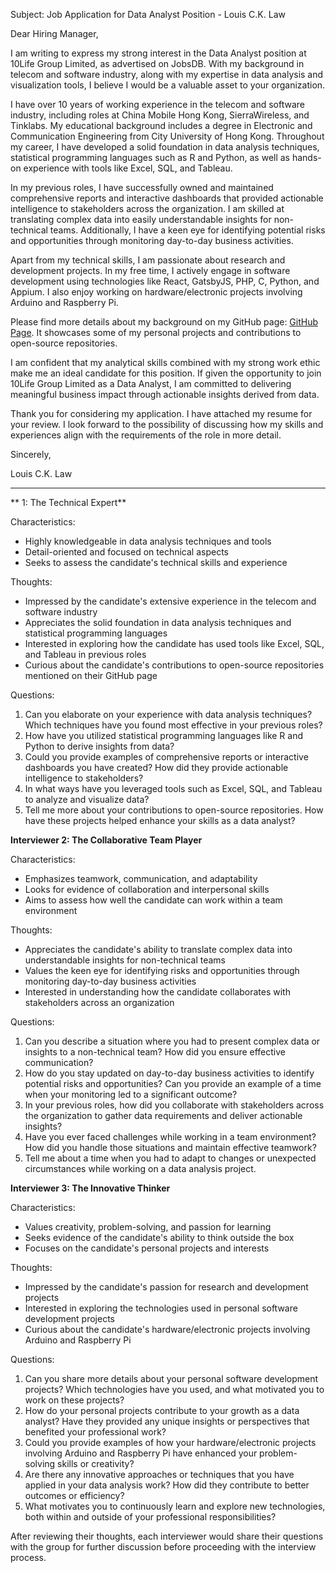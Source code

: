 Subject: Job Application for Data Analyst Position - Louis C.K. Law

Dear Hiring Manager,

I am writing to express my strong interest in the Data Analyst position at 10Life Group Limited, as advertised on JobsDB. With my background in telecom and software industry, along with my expertise in data analysis and visualization tools, I believe I would be a valuable asset to your organization.

I have over 10 years of working experience in the telecom and software industry, including roles at China Mobile Hong Kong, SierraWireless, and Tinklabs. My educational background includes a degree in Electronic and Communication Engineering from City University of Hong Kong. Throughout my career, I have developed a solid foundation in data analysis techniques, statistical programming languages such as R and Python, as well as hands-on experience with tools like Excel, SQL, and Tableau.

In my previous roles, I have successfully owned and maintained comprehensive reports and interactive dashboards that provided actionable intelligence to stakeholders across the organization. I am skilled at translating complex data into easily understandable insights for non-technical teams. Additionally, I have a keen eye for identifying potential risks and opportunities through monitoring day-to-day business activities.

Apart from my technical skills, I am passionate about research and development projects. In my free time, I actively engage in software development using technologies like React, GatsbyJS, PHP, C, Python, and Appium. I also enjoy working on hardware/electronic projects involving Arduino and Raspberry Pi.

Please find more details about my background on my GitHub page: [GitHub Page](https://louiscklaw.github.io). It showcases some of my personal projects and contributions to open-source repositories.

I am confident that my analytical skills combined with my strong work ethic make me an ideal candidate for this position. If given the opportunity to join 10Life Group Limited as a Data Analyst, I am committed to delivering meaningful business impact through actionable insights derived from data.

Thank you for considering my application. I have attached my resume for your review. I look forward to the possibility of discussing how my skills and experiences align with the requirements of the role in more detail.

Sincerely,

Louis C.K. Law


---

** 1: The Technical Expert**

Characteristics:
- Highly knowledgeable in data analysis techniques and tools
- Detail-oriented and focused on technical aspects
- Seeks to assess the candidate's technical skills and experience

Thoughts:
- Impressed by the candidate's extensive experience in the telecom and software industry
- Appreciates the solid foundation in data analysis techniques and statistical programming languages
- Interested in exploring how the candidate has used tools like Excel, SQL, and Tableau in previous roles
- Curious about the candidate's contributions to open-source repositories mentioned on their GitHub page

Questions:
1. Can you elaborate on your experience with data analysis techniques? Which techniques have you found most effective in your previous roles?
2. How have you utilized statistical programming languages like R and Python to derive insights from data?
3. Could you provide examples of comprehensive reports or interactive dashboards you have created? How did they provide actionable intelligence to stakeholders?
4. In what ways have you leveraged tools such as Excel, SQL, and Tableau to analyze and visualize data?
5. Tell me more about your contributions to open-source repositories. How have these projects helped enhance your skills as a data analyst?

**Interviewer 2: The Collaborative Team Player**

Characteristics:
- Emphasizes teamwork, communication, and adaptability
- Looks for evidence of collaboration and interpersonal skills
- Aims to assess how well the candidate can work within a team environment

Thoughts:
- Appreciates the candidate's ability to translate complex data into understandable insights for non-technical teams
- Values the keen eye for identifying risks and opportunities through monitoring day-to-day business activities
- Interested in understanding how the candidate collaborates with stakeholders across an organization

Questions:
1. Can you describe a situation where you had to present complex data or insights to a non-technical team? How did you ensure effective communication?
2. How do you stay updated on day-to-day business activities to identify potential risks and opportunities? Can you provide an example of a time when your monitoring led to a significant outcome?
3. In your previous roles, how did you collaborate with stakeholders across the organization to gather data requirements and deliver actionable insights?
4. Have you ever faced challenges while working in a team environment? How did you handle those situations and maintain effective teamwork?
5. Tell me about a time when you had to adapt to changes or unexpected circumstances while working on a data analysis project.

**Interviewer 3: The Innovative Thinker**

Characteristics:
- Values creativity, problem-solving, and passion for learning
- Seeks evidence of the candidate's ability to think outside the box
- Focuses on the candidate's personal projects and interests

Thoughts:
- Impressed by the candidate's passion for research and development projects
- Interested in exploring the technologies used in personal software development projects
- Curious about the candidate's hardware/electronic projects involving Arduino and Raspberry Pi

Questions:
1. Can you share more details about your personal software development projects? Which technologies have you used, and what motivated you to work on these projects?
2. How do your personal projects contribute to your growth as a data analyst? Have they provided any unique insights or perspectives that benefited your professional work?
3. Could you provide examples of how your hardware/electronic projects involving Arduino and Raspberry Pi have enhanced your problem-solving skills or creativity?
4. Are there any innovative approaches or techniques that you have applied in your data analysis work? How did they contribute to better outcomes or efficiency?
5. What motivates you to continuously learn and explore new technologies, both within and outside of your professional responsibilities?

After reviewing their thoughts, each interviewer would share their questions with the group for further discussion before proceeding with the interview process.
